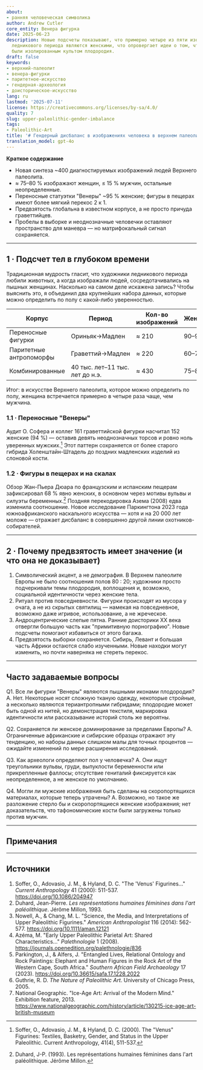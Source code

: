 ```yaml
---
about:
- ранняя человеческая символика
author: Andrew Cutler
core_entity: Венера фигурка
date: 2025-06-23
description: Новые подсчеты показывают, что примерно четыре из пяти изображений людей
  ледникового периода являются женскими, что опровергает идеи о том, что фигурки "Венеры"
  были изолированным культом плодородия.
draft: false
keywords:
- верхний-палеолит
- венера-фигурки
- паритетное-искусство
- гендерная-археология
- доисторическое-искусство
lang: ru
lastmod: '2025-07-11'
license: https://creativecommons.org/licenses/by-sa/4.0/
quality: 7
slug: upper-paleolithic-gender-imbalance
tags:
- Paleolithic-Art
title: '# Гендерный дисбаланс в изображениях человека в верхнем палеолите'
translation_model: gpt-4o
---
```


**Краткое содержание**
-	Новая синтеза ~400 диагностируемых изображений людей Верхнего палеолита.
-	≈ 75–80 % изображают женщин, ≤ 15 % мужчин, остальные неопределенные.
-	Переносные статуэтки "Венеры" ~95 % женские; фигуры в пещерах имеют более мягкий перекос 2 к 1.
-	Предвзятость глобальна в известном корпусе, а не просто причуда граветтийцев.
-	Пробелы в выборке и неоднозначные человечки оставляют пространство для маневра — но матрифокальный сигнал сохраняется.

---

## 1 · Подсчет тел в глубоком времени

Традиционная мудрость гласит, что художники ледникового периода любили животных, а когда изображали людей, сосредотачивались на пышных женщинах. Насколько на самом деле искажена запись?
Чтобы выяснить это, я объединил два крупнейших набора данных, которые можно определить по полу с какой-либо уверенностью.

| Корпус | Период | Кол-во изображений | Женщины | Мужчины | Неопределенные |
|--------|--------|--------------------|---------|---------|----------------|
| Переносные фигурки | Ориньяк→Мадлен | ≈ 210 | 90–95 % | ≤ 5 % | < 5 % |
| Паритетные антропоморфы | Граветтий→Мадлен | ≈ 220 | 60–70 % | 15–20 % | 15–25 % |
| Комбинированные | 40 тыс. лет–11 тыс. лет до н.э. | ≈ 430 | 75–80 % | 10–15 % | ≈ 10 % |

Итог: в искусстве Верхнего палеолита, которое можно определить по полу, женщина встречается примерно в четыре раза чаще, чем мужчина.

### 1.1 · Переносные "Венеры"

Аудит О. Софера и коллег 161 граветтийской фигурки насчитал 152 женские (94 %) — оставив девять неоднозначных торсов и ровно ноль уверенных мужских.[^soffer] Этот паттерн сохраняется от более старого гибрида Холенштайн-Штадель до поздних мадленских изделий из слоновой кости.

### 1.2 · Фигуры в пещерах и на скалах

Обзор Жан-Пьера Дюара по французским и испанским пещерам зафиксировал 68 % явно женских, в основном через мотивы вульвы и силуэты беременных.[^duhard] Поздняя перекодировка Азема (2008) едва изменила соотношение.
Новое исследование Паркингтона 2023 года южноафриканского наскального искусства — хотя и на 20 000 лет моложе — отражает дисбаланс в совершенно другой линии охотников-собирателей.

---

## 2 · Почему предвзятость имеет значение (и что она не доказывает)

1. Символический акцент, а не демография. В Верхнем палеолите Европы не было соотношения полов 80 : 20; художники просто подчеркивали темы плодородия, воплощения и, возможно, социальной идентичности через женские тела.
2. Ритуал против повседневности. Фигурки происходят из мусора у очага, а не из скрытых святилищ — намекая на повседневное, возможно даже игривое, использование, а не жреческое.
3. Андроцентрические слепые пятна. Ранние доисторики XX века отвергли большую часть как "примитивную порнографию". Новые подсчеты помогают избавиться от этого багажа.
4. Предвзятость выборки сохраняется. Сибирь, Левант и большая часть Африки остаются слабо изученными. Новые находки могут изменить, но почти наверняка не стереть перекос.

---

## Часто задаваемые вопросы

Q1. Все ли фигурки "Венеры" являются пышными иконами плодородия?
A. Нет. Некоторые носят сложную тканую одежду, некоторые стройные, а несколько являются териантропными гибридами; плодородие может быть одной из нитей, но демонстрация текстиля, маркировка идентичности или рассказывание историй столь же вероятны.

Q2. Сохраняется ли женское доминирование за пределами Европы?
A. Ограниченные африканские и сибирские образцы отражают эту тенденцию, но наборы данных слишком малы для точных процентов — ожидайте изменений по мере расширения исследований.

Q3. Как археологи определяют пол у человечка?
A. Они ищут треугольники вульвы, груди, выпуклости беременности или прикрепленные фаллосы; отсутствие гениталий фиксируется как неопределенное, а не женское по умолчанию.

Q4. Могли ли мужские изображения быть сделаны на скоропортящихся материалах, которые теперь утрачены?
A. Возможно, но такое же разложение стерло бы и скоропортящиеся женские изображения; нет доказательств, что тафономические кости были загружены только против мужчин.

---

## Примечания

[^soffer]: Soffer, O., Adovasio, J. M., & Hyland, D. C. (2000). The "Venus" Figurines: Textiles, Basketry, Gender, and Status in the Upper Paleolithic. Current Anthropology, 41(4), 511-537.

[^duhard]: Duhard, J-P. (1993). Les représentations humaines féminines dans l'art paléolithique. Jérôme Millon.

---

## Источники

1. Soffer, O., Adovasio, J. M., & Hyland, D. C. "The 'Venus' Figurines…" *Current Anthropology* 41 (2000): 511-537. https://doi.org/10.1086/204947
2. Duhard, Jean-Pierre. *Les représentations humaines féminines dans l'art paléolithique*. Jérôme Millon, 1993.
3. Nowell, A., & Chang, M. L. "Science, the Media, and Interpretations of Upper Paleolithic Figurines." *American Anthropologist* 116 (2014): 562-577. https://doi.org/10.1111/aman.12121
4. Azéma, M. "Early Upper Paleolithic Parietal Art: Shared Characteristics…" *Palethnologie* 1 (2008). https://journals.openedition.org/palethnologie/836
5. Parkington, J., & Alfers, J. "Entangled Lives, Relational Ontology and Rock Paintings: Elephant and Human Figures in the Rock Art of the Western Cape, South Africa." *Southern African Field Archaeology* 17 (2023). https://doi.org/10.36615/safa.17.1228.2022
6. Guthrie, R. D. *The Nature of Paleolithic Art*. University of Chicago Press, 2005.
7. National Geographic. "Ice-Age Art: Arrival of the Modern Mind." Exhibition feature, 2013. https://www.nationalgeographic.com/history/article/130215-ice-age-art-british-museum